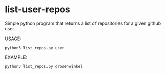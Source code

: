 # list-user-repos
Simple python program that returns a list of repositories for a given github user.

USAGE:

`python3 list_repos.py user`

EXAMPLE:

`python3 list_repos.py drosenwinkel`
